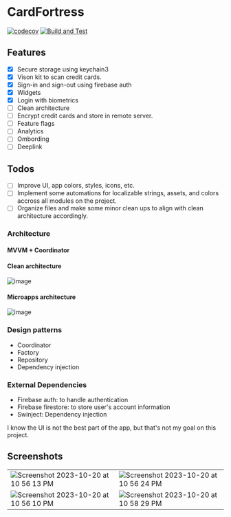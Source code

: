 # CardFortress

[![codecov](https://codecov.io/github/RobertiOS/CardFortress/branch/development/graph/badge.svg?token=Q0NMPMGYAY)](https://codecov.io/github/RobertiOS/CardFortress)
[![Build and Test](https://github.com/RobertiOS/CardFortress/actions/workflows/build.yml/badge.svg?branch=development)](https://github.com/RobertiOS/CardFortress/actions/workflows/build.yml)


## Features
- [x] Secure storage using keychain3
- [x] Vison kit to scan credit cards.
- [x] Sign-in and sign-out using firebase auth
- [x] Widgets
- [x] Login with biometrics
- [ ] Clean architecture
- [ ] Encrypt credit cards and store in remote server.
- [ ] Feature flags
- [ ] Analytics
- [ ] Ombording
- [ ] Deeplink

## Todos
- [ ] Improve UI, app colors, styles, icons, etc.
- [ ] Implement some automations for localizable strings, assets, and colors accross all modules on the project.
- [ ] Organize files and make some minor clean ups to align with clean architecture accordingly.

### Architecture
#### MVVM + Coordinator

#### Clean architecture
![image](https://github.com/RobertiOS/CardFortress/assets/93169254/454b0a3a-fb25-4123-884b-89d8c50a2f5f)


#### Microapps architecture

![image](https://github.com/RobertiOS/CardFortress/assets/93169254/6a1c801b-1bde-4db8-a977-c194756d1ba4)



### Design patterns
- Coordinator
- Factory
- Repository
- Dependency injection

### External Dependencies
- Firebase auth: to handle authentication
- Firebase firestore: to store user's account information
- Swinject: Dependency injection

I know the UI is not the best part of the app, but that's not my goal on this project.

## Screenshots

|  |  |
|- | - |
| ![Screenshot 2023-10-20 at 10 56 13 PM](https://github.com/RobertiOS/CardFortress/assets/93169254/b2dad9e1-f5de-4c9a-a803-2217752903c6) | ![Screenshot 2023-10-20 at 10 56 24 PM](https://github.com/RobertiOS/CardFortress/assets/93169254/df5094f0-9de3-4a35-87fe-19b6181fb0e0) |
| ![Screenshot 2023-10-20 at 10 56 10 PM](https://github.com/RobertiOS/CardFortress/assets/93169254/f93d78d7-e8ab-4bbc-8f97-4d6e90e2892b) | ![Screenshot 2023-10-20 at 10 58 29 PM](https://github.com/RobertiOS/CardFortress/assets/93169254/cc81363c-fd86-4bec-b521-63c9a296426b) |
